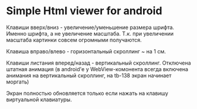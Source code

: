 Simple Html viewer for android
==================

Клавиши вверх/вниз - увеличение/уменьшение размера шрифта. Именно шрифта, а не увеличение масштаба. Т.к. при увеличении масштаба картинки совсем огромными получаются.

Клавиша вправо/влево - горизонтальный скроллинг ~ на 1 см.

Клавиши листания вперед/назад - вертикальный скроллинг. Отключена штатная анимация (в android'e у WebView-комонента всегда включена анимания на вертикальный скроллинг, на tb-138 экран начинает моргать)

Экран полностью обновляется только если нажать на клавишу виртуальной клавиатуры.
